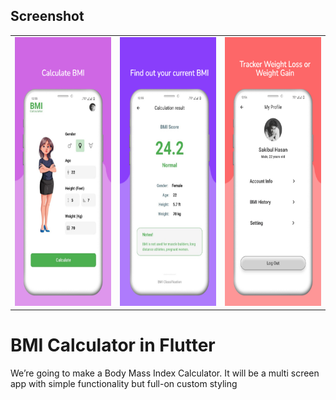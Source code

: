 ## Screenshot

<table>
  <tr>
    <td><img src="https://github.com/sakibul4hasan/bmi-calculator-flutter/blob/main/previewed/image1.jpeg" alt="Screenshot 1" width="200" height="430"/></td>
    <td><img src="https://github.com/sakibul4hasan/bmi-calculator-flutter/blob/main/previewed/image2.jpeg" alt="Screenshot 2" width="200" height="430"/></td>
    <td><img src="https://github.com/sakibul4hasan/bmi-calculator-flutter/blob/main/previewed/image3.jpeg" alt="Screenshot 3" width="200" height="430"/></td>
  </tr>
</table>



# BMI Calculator in Flutter
We’re going to make a Body Mass Index Calculator. It will be a multi screen app with simple functionality but full-on custom styling
